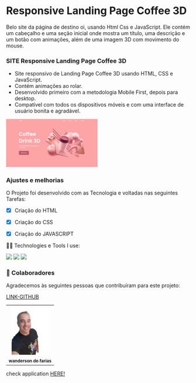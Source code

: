 # Responsive Landing Page Coffee 3D

Belo site da página de destino oi, usando Html Css e JavaScript. Ele contém um cabeçalho e uma seção inicial onde mostra um título, uma descrição e um botão com animações, além de uma imagem 3D com movimento do mouse.

### SITE Responsive Landing Page Coffee 3D

- Site responsivo de Landing Page Coffee 3D usando HTML, CSS e JavaScript.
- Contém animações ao rolar.
- Desenvolvido primeiro com a metodologia Mobile First, depois para desktop.
- Compatível com todos os dispositivos móveis e com uma interface de usuário bonita e agradável.



<img src="./LOGO SITE.JPG/" width="250px" alt="LOGO">

### Ajustes e melhorias

O Projeto foi desenvolvido com as Tecnologia e voltadas nas seguintes Tarefas:

- [x] Criação do HTML
- [x] Criação do CSS
- [x] Criação do JAVASCRIPT


 🧑‍💻 Technologies e Tools I use:
 
 <div>
 <img src="https://img.shields.io/badge/HTML5-E34F26?style=for-the-badge&logo=html5&logoColor=white">
 
 <img src="https://img.shields.io/badge/CSS3-1572B6?style=for-the-badge&logo=css3&logoColor=white">

 <img src="https://img.shields.io/badge/JavaScript-F7DF1E?style=for-the-badge&logo=javascript&logoColor=black"> 

</div>


### 🚀 Colaboradores

Agradecemos às seguintes pessoas que contribuíram para este projeto:

<table>
  <tr>
     <td align="center">
      <a href="#">
        <img src="./foto.jpg/" width="100px" alt="wanderson"/><br>
        <sub>
          <b>wanderson de farias</b>
        </sub>
        </sub>
      </a>
    </td>
    <a href="https://github.com/wandersondefariasprogramador" >LINK-GITHUB</a>

  </tr>
 
</table>
 
 check application <a href="
 ">HERE!</a>

